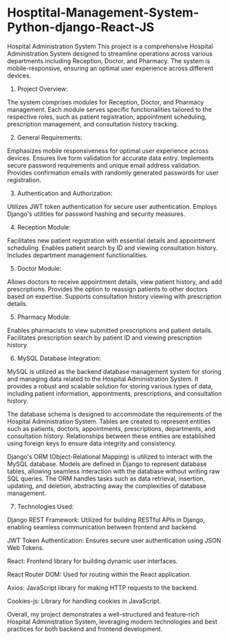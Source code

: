 # Hosptital-Management-System-Python-django-React-JS
Hospital Administration System This project is a comprehensive Hospital Administration System designed to streamline operations across various departments including Reception, Doctor, and Pharmacy. The system is mobile-responsive, ensuring an optimal user experience across different devices.



1. Project Overview:

The system comprises modules for Reception, Doctor, and Pharmacy management.
Each module serves specific functionalities tailored to the respective roles, such as patient registration, appointment scheduling, prescription management, and consultation history tracking.


2. General Requirements:

Emphasizes mobile responsiveness for optimal user experience across devices.
Ensures live form validation for accurate data entry.
Implements secure password requirements and unique email address validation.
Provides confirmation emails with randomly generated passwords for user registration.



3. Authentication and Authorization:

Utilizes JWT token authentication for secure user authentication.
Employs Django's utilities for password hashing and security measures.


4. Reception Module:

Facilitates new patient registration with essential details and appointment scheduling.
Enables patient search by ID and viewing consultation history.
Includes department management functionalities.


5. Doctor Module:

Allows doctors to receive appointment details, view patient history, and add prescriptions.
Provides the option to reassign patients to other doctors based on expertise.
Supports consultation history viewing with prescription details.


5. Pharmacy Module:

Enables pharmacists to view submitted prescriptions and patient details.
Facilitates prescription search by patient ID and viewing prescription history.

6. MySQL Database Integration:

MySQL is utilized as the backend database management system for storing and managing data related to the Hospital Administration System.
It provides a robust and scalable solution for storing various types of data, including patient information, appointments, prescriptions, and consultation history.

The database schema is designed to accommodate the requirements of the Hospital Administration System.
Tables are created to represent entities such as patients, doctors, appointments, prescriptions, departments, and consultation history.
Relationships between these entities are established using foreign keys to ensure data integrity and consistency.

Django's ORM (Object-Relational Mapping) is utilized to interact with the MySQL database.
Models are defined in Django to represent database tables, allowing seamless interaction with the database without writing raw SQL queries.
The ORM handles tasks such as data retrieval, insertion, updating, and deletion, abstracting away the complexities of database management.


7. Technologies Used:

Django REST Framework: Utilized for building RESTful APIs in Django, enabling seamless communication between frontend and backend.

JWT Token Authentication: Ensures secure user authentication using JSON Web Tokens.

React: Frontend library for building dynamic user interfaces.

React Router DOM: Used for routing within the React application.

Axios: JavaScript library for making HTTP requests to the backend.

Cookies-js: Library for handling cookies in JavaScript.

Overall, my project demonstrates a well-structured and feature-rich Hospital Administration System, leveraging modern technologies and best practices for both backend and frontend development.
